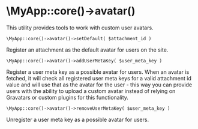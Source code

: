 # \MyApp::core()->avatar()

This utility provides tools to work with custom user avatars.

`\MyApp::core()->avatar()->setDefault( $attachment_id )`

Register an attachment as the default avatar for users on the site.

`\MyApp::core()->avatar()->addUserMetaKey( $user_meta_key )`

Register a user meta key as a possible avatar for users.
When an avatar is fetched, it will check all registered user meta keys for a valid attachment id value and will use that as the avatar for the user - this way you can provide users with the ability to upload a custom avatar instead of relying on Gravatars or custom plugins for this functionality.

`\MyApp::core()->avatar()->removeUserMetaKey( $user_meta_key )`

Unregister a user meta key as a possible avatar for users.

